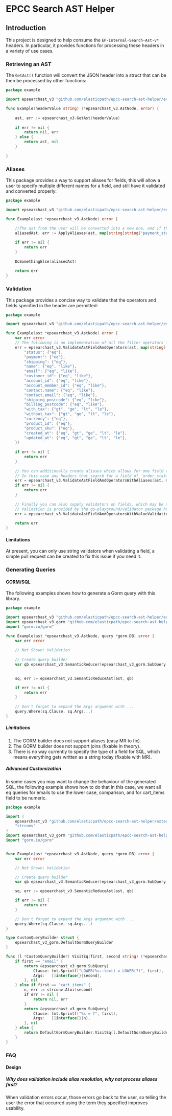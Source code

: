 # EPCC Search AST Helper

## Introduction

This project is designed to help consume the `EP-Internal-Search-Ast-v*` headers. In particular, it provides functions for processing these headers in a variety of use cases.


### Retrieving an AST
The `GetAst()` function will convert the JSON header into a struct that can be then be processed by other functions:

```go
package example

import epsearchast_v3 "github.com/elasticpath/epcc-search-ast-helper/external/epsearchast/v3"

func Example(headerValue string) (*epsearchast_v3.AstNode, error) {
	
	ast, err := epsearchast_v3.GetAst(headerValue)
	
	if err != nil { 
		return nil, err
    } else { 
		return ast, nil
    }
	
}

```


### Aliases

This package provides a way to support aliases for fields, this will allow a user to specify multiple different names for a field, and still have it validated and converted properly:

```go
package example

import epsearchast_v3 "github.com/elasticpath/epcc-search-ast-helper/external/epsearchast/v3"

func Example(ast *epsearchast_v3.AstNode) error {
	
	//The ast from the user will be converted into a new one, and if the user specified a payment_status field, the new ast will have it recorded as status. 
	aliasedAst, err := ApplyAliases(ast, map[string]string{"payment_status": "status"})

	if err != nil { 
		return err
    }
	
	DoSomethingElse(aliasedAst)
	
	return err
}
```

### Validation

This package provides a concise way to validate that the operators and fields specified in the header are permitted:

```go
package example

import epsearchast_v3 "github.com/elasticpath/epcc-search-ast-helper/external/epsearchast/v3"

func Example(ast *epsearchast_v3.AstNode) error {
	var err error
	// The following is an implementation of all the filter operators for orders https://elasticpath.dev/docs/orders/orders-api/orders-api-overview#filtering
	err = epsearchast_v3.ValidateAstFieldAndOperators(ast, map[string][]string {
		"status": {"eq"},
		"payment": {"eq"},
		"shipping": {"eq"},
		"name": {"eq", "like"},
		"email": {"eq", "like"},
		"customer_id": {"eq", "like"},
		"account_id": {"eq", "like"},
		"account_member_id": {"eq", "like"},
		"contact.name": {"eq", "like"},
		"contact.email": {"eq", "like"},
		"shipping_postcode": {"eq", "like"},
		"billing_postcode": {"eq", "like"},
		"with_tax": {"gt", "ge", "lt", "le"},
		"without_tax": {"gt", "ge", "lt", "le"},
		"currency": {"eq"},
		"product_id": {"eq"},
		"product_sku": {"eq"},
		"created_at": {"eq", "gt", "ge", "lt", "le"},
		"updated_at": {"eq", "gt", "ge", "lt", "le"},
    })
	
	if err != nil { 
		return err
    }
	
	// You can additionally create aliases which allows for one field to reference another:
	// In this case any headers that search for a field of `order_status` will be mapped to `status` and use those rules instead. 
	err = epsearchast_v3.ValidateAstFieldAndOperatorsWithAliases(ast, map[string][]string {"status": {"eq"}}, map[string]string {"order_status": "status"})
	if err != nil {
		return err
	}
	
	// Finally you can also supply validators on fields, which may be necessary in some cases depending on your data model or to improve user experience.
	// Validation is provided by the go-playground/validator package https://github.com/go-playground/validator#usage-and-documentation
	err = epsearchast_v3.ValidateAstFieldAndOperatorsWithValueValidation(ast, map[string][]string {"status": {"eq"}}, map[string]string {"status": "oneof=incomplete complete processing cancelled"})
	
	return err
}
```

#### Limitations

At present, you can only use string validators when validating a field, a simple pull request can be created to fix this issue if you need it.


### Generating Queries

#### GORM/SQL

The following examples shows how to generate a Gorm query with this library.

```go
package example

import epsearchast_v3 "github.com/elasticpath/epcc-search-ast-helper/external/epsearchast/v3"
import epsearchast_v3_gorm "github.com/elasticpath/epcc-search-ast-helper/external/epsearchast/v3/gorm"
import "gorm.io/gorm"

func Example(ast *epsearchast_v3.AstNode, query *gorm.DB) error {
	var err error
	
	// Not Shown: Validation
	
	// Create query builder
	var qb epsearchast_v3.SemanticReducer[epsearchast_v3_gorm.SubQuery] = epsearchast_v3_gorm.DefaultGormQueryBuilder{}

	
	sq, err := epsearchast_v3.SemanticReduceAst(ast, qb)

	if err != nil {
		return err
	}
	
	// Don't forget to expand the Args argument with ...
	query.Where(sq.Clause, sq.Args...)
}
```


##### Limitations

1. The GORM builder does not support aliases (easy MR to fix).
2. The GORM builder does not support joins (fixable in theory).
3. There is no way currently to specify the type of a field for SQL, which means everything gets written as a string today (fixable with MR).

##### Advanced Customization

In some cases you may want to change the behaviour of the generated SQL, the following example shows how to do that
in this case, we want all eq queries for emails to use the lower case, comparison, and for cart_items field to be numeric.

```go
package example

import (
	epsearchast_v3 "github.com/elasticpath/epcc-search-ast-helper/external/epsearchast/v3"
	"strconv"
)
import epsearchast_v3_gorm "github.com/elasticpath/epcc-search-ast-helper/external/epsearchast/v3/gorm"
import "gorm.io/gorm"


func Example(ast *epsearchast_v3.AstNode, query *gorm.DB) error {
	var err error

	// Not Shown: Validation

	// Create query builder
	var qb epsearchast_v3.SemanticReducer[epsearchast_v3_gorm.SubQuery] = &CustomQueryBuilder{}

	sq, err := epsearchast_v3.SemanticReduceAst(ast, qb)

	if err != nil {
		return err
	}

	// Don't forget to expand the Args argument with ...
	query.Where(sq.Clause, sq.Args...)
}

type CustomQueryBuilder struct {
	epsearchast_v3_gorm.DefaultGormQueryBuilder
}

func (l *CustomQueryBuilder) VisitEq(first, second string) (*epsearchast_v3_gorm.SubQuery, error) {
	if first == "email" {
		return &epsearchast_v3_gorm.SubQuery{
			Clause: fmt.Sprintf("LOWER(%s::text) = LOWER(?)", first),
			Args:   []interface{}{second},
		}, nil
	} else if first == "cart_items" {
		n, err := strconv.Atoi(second)
		if err != nil {
			return nil, err
		}
		return &epsearchast_v3_gorm.SubQuery{
			Clause: fmt.Sprintf("%s = ?", first),
			Args:   []interface{}{n},
		}, nil
	} else {
		return DefaultGormQueryBuilder.VisitEq(l.DefaultGormQueryBuilder, first, second)
	}
}
```


### FAQ

#### Design

##### Why does validation include alias resolution, why not process aliases first?

When validation errors occur, those errors go back to the user, so telling the user the error that occurred using the term they specified improves usability.
